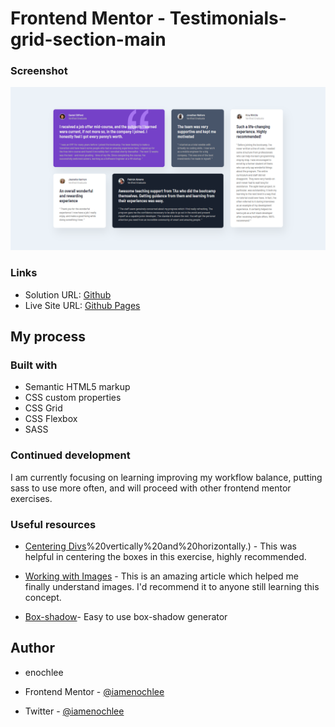 # Frontend Mentor - Testimonials-grid-section-main

### Screenshot

![](./styles/images/Frontend%20Mentor%20_%20Testimonial%20Grid%20Layout.png)

### Links

- Solution URL: [Github](https://github.com/iamenochlee/frontendmentor/testimonials-grid-section-main)
- Live Site URL: [Github Pages](https://iamenochlee.github.io/frontendmentor/testimonials-grid-section-main/)

## My process

### Built with

- Semantic HTML5 markup
- CSS custom properties
- CSS Grid
- CSS Flexbox
- SASS


### Continued development

I am currently focusing on learning improving my workflow balance, putting sass to use more often, and will proceed with other frontend mentor exercises.

### Useful resources

- [Centering Divs](https://blog.hubspot.com/website/center-div-css#:~:text=You%20can%20do%20this%20by,the%20div)%20vertically%20and%20horizontally.) - This was helpful in centering the boxes in this exercise, highly recommended.
- [Working with Images](https://www.w3schools.com/css/css3_images.asp) - This is an amazing article which helped me finally understand images. I'd recommend it to anyone still learning this concept.

- [Box-shadow](https://cssgenerator.org/box-shadow-css-generator.html)- Easy to use box-shadow generator


## Author

- enochlee

- Frontend Mentor - [@iamenochlee](https://www.frontendmentor.io/profile/iamenochlee)
- Twitter - [@iamenochlee](https://twitter.com/iamenochlee)
